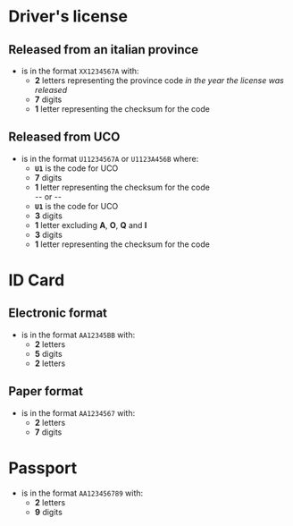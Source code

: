 # Driver's license
## Released from an italian province
- is in the format `XX1234567A` with:
    - **2** letters representing the province code *in the year the license was released*
    - **7** digits
    - **1** letter representing the checksum for the code

## Released from UCO
- is in the format  `U11234567A` or `U1123A456B` where:
    - **`U1`** is the code for UCO
    - **7** digits
    - **1** letter representing the checksum for the code  
-- or --
    - **`U1`** is the code for UCO
    - **3** digits
    - **1** letter excluding **A**, **O**, **Q** and **I**
    - **3** digits
    - **1** letter representing the checksum for the code  

# ID Card
## Electronic format
- is in the format `AA12345BB` with:
    - **2** letters
    - **5** digits
    - **2** letters

## Paper format
- is in the format `AA1234567` with:
    - **2** letters
    - **7** digits

# Passport
- is in the format `AA123456789` with:
    - **2** letters
    - **9** digits
